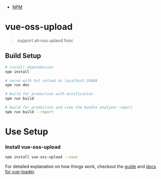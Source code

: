 
- [NPM](https://www.npmjs.com/package/vue-oss-upload/)

# vue-oss-upload

> support ali-oss uplaod func

## Build Setup

``` bash
# install dependencies
npm install

# serve with hot reload at localhost:18088
npm run dev

# build for production with minification
npm run build

# build for production and view the bundle analyzer report
npm run build --report
```

# Use Setup

### Install vue-oss-upload

``` bash
npm install vue-oss-upload --save
```

For detailed explanation on how things work, checkout the [guide](http://vuejs-templates.github.io/webpack/) and [docs for vue-loader](http://vuejs.github.io/vue-loader).
